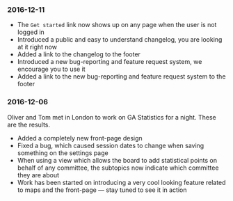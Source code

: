 ### 2016-12-11
* The `Get started` link now shows up on any page when the user is not logged in
* Introduced a public and easy to understand changelog, you are looking at it right now
* Added a link to the changelog to the footer
* Introduced a new bug-reporting and feature request system, we encourage you to use it
* Added a link to the new bug-reporting and feature request system to the footer


### 2016-12-06
Oliver and Tom met in London to work on GA Statistics for a night. These are the results.

* Added a completely new front-page design
* Fixed a bug, which caused session dates to change when saving something on the settings page
* When using a view which allows the board to add statistical points on behalf of any committee, the subtopics now indicate which committee they are about
* Work has been started on introducing a very cool looking feature related to maps and the front-page — stay tuned to see it in action
